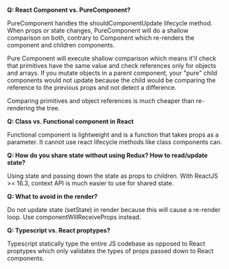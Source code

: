 **Q: React Component vs. PureComponent?**

PureComponent handles the shouldComponentUpdate lifecycle method. When props or state changes, PureComponent will do a shallow comparison on both, 
contrary to Component which re-renders the component and children components.

Pure Component will execute shallow comparison which means it'll check that primitives have the same value and check references only for objects 
and arrays. If you mutate objects in a parent component, your "pure" child components would not update because the child would be comparing the 
reference to the previous props and not detect a difference.

Comparing primitives and object references is much cheaper than re-rendering the tree.

**Q: Class vs. Functional component in React**

Functional component is lightweight and is a function that takes props as a parameter. It cannot use react lifecycle methods like class components can.

**Q: How do you share state without using Redux? How to read/update state?**

Using state and passing down the state as props to children. With ReactJS >= 16.3, context API is much easier to use for shared state.

**Q: What to avoid in the render?**

Do not update state (setState) in render because this will cause a re-render loop. Use componentWillReceiveProps instead.

**Q: Typescript vs. React proptypes?**

Typescript statically type the entire JS codebase as opposed to React proptypes which only validates the types of props passed down to React components.
